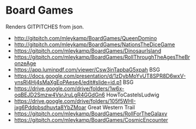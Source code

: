# Board Games
Renders GITPITCHES from json.
- http://gitpitch.com/mleykamp/BoardGames/QueenDomino
- http://gitpitch.com/mleykamp/BoardGames/NationsTheDiceGame
- https://gitpitch.com/mleykamp/BoardGames/DinosaurIsland
- https://gitpitch.com/mleykamp/BoardGames/RollThroughTheAgesTheBronzeAge
- https://app.luminpdf.com/viewer/Csw3inTapbaG5xpah BSG
- https://docs.google.com/presentation/d/1zDybMoYvUT8SPR8D6wxV-ynsRl4Hj4sMaXgEoPAese4/edit#slide=id.p1 BSG
- https://drive.google.com/drive/folders/1w6x-oqBEJD2Smzw4VsrJruLgR4GGdGn6 HowToCastelsLudwig
- https://drive.google.com/drive/folders/105f5WHI-jxg6Pddpbsdhuvta8YbZMoar Great Western Trail
- https://gitpitch.com/mleykamp/BoardGames/RollForTheGalaxy
- https://gitpitch.com/mleykamp/BoardGames/CosmicEncounter
